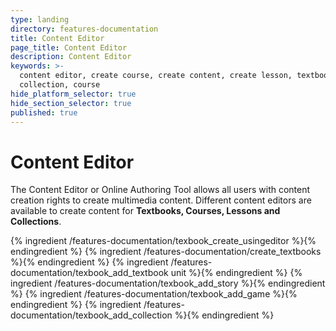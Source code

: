 ```yaml
---
type: landing
directory: features-documentation
title: Content Editor
page_title: Content Editor
description: Content Editor
keywords: >-
  content editor, create course, create content, create lesson, textbook,
  collection, course
hide_platform_selector: true
hide_section_selector: true
published: true
---
```

# Content Editor

The Content Editor or Online Authoring Tool allows all users with content creation rights to create multimedia content. Different content editors are available to create content for **Textbooks, Courses, Lessons and Collections**. 

{% ingredient /features-documentation/texbook_create_usingeditor %}{% endingredient %}
{% ingredient /features-documentation/create_textbooks %}{% endingredient %}
{% ingredient /features-documentation/texbook_add_textbook unit %}{% endingredient %}
{% ingredient /features-documentation/texbook_add_story %}{% endingredient %}
{% ingredient /features-documentation/texbook_add_game %}{% endingredient %}
{% ingredient /features-documentation/texbook_add_collection %}{% endingredient %}


